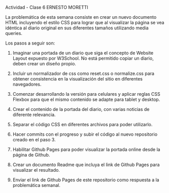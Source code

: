 Actividad - Clase 6 ERNESTO MORETTI

La problemática de esta semana consiste en crear un nuevo documento HTML incluyendo el estilo CSS para lograr que al visualizar la página se vea idéntica al diario original en
sus diferentes tamaños utilizando media queries.

Los pasos a seguir son: 


1. Imaginar una portada de un diario que siga el concepto de Website Layout expuesto por W3School. No está permitido copiar un diario, deben crear un diseño propio.

2. Incluir un normalizador de css como reset.css o normalize.css para obtener consistencia en la visualización del sitio en diferentes navegadores.

3. Comenzar desarrollando la versión para celulares y aplicar reglas CSS Flexbox para que el mismo contenido se adapte para tablet y desktop. 

4. Crear el contenido de la portada del diario, con varias noticias de diferente relevancia.

5. Separar el código CSS en diferentes archivos para poder utilizarlo.

6. Hacer commits con el progreso y subir el código al nuevo repositorio creado en el paso 3.

7. Habilitar Github Pages para poder visualizar la portada online desde la página de Github.

8. Crear un documento Readme que incluya el link de Github Pages para visualizar el resultado.

9. Enviar el link de Github Pages de este repositorio como respuesta a la problemática semanal.